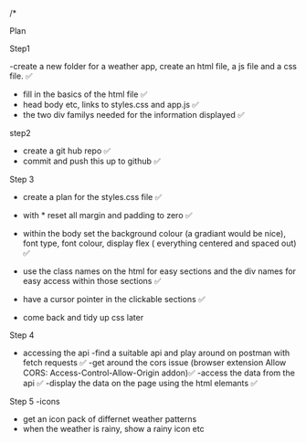 /\*

Plan

Step1

-create a new folder for a weather app, create an html file, a js file and a css file. ✅

- fill in the basics of the html file ✅
- head body etc, links to styles.css and app.js ✅
- the two div familys needed for the information displayed ✅

step2

- create a git hub repo ✅
- commit and push this up to github ✅

Step 3

- create a plan for the styles.css file ✅
- with \* reset all margin and padding to zero ✅
- within the body set the background colour (a gradiant would be nice), font type, font colour, display flex ( everything centered and spaced out) ✅
- use the class names on the html for easy sections and the div names for easy access within those sections ✅
- have a cursor pointer in the clickable sections ✅

- come back and tidy up css later

Step 4

- accessing the api
  -find a suitable api and play around on postman with fetch requests ✅
  -get around the cors issue (browser extension Allow CORS: Access-Control-Allow-Origin addon)✅
  -access the data from the api ✅
  -display the data on the page using the html elemants ✅

Step 5
-icons

- get an icon pack of differnet weather patterns
- when the weather is rainy, show a rainy icon etc
